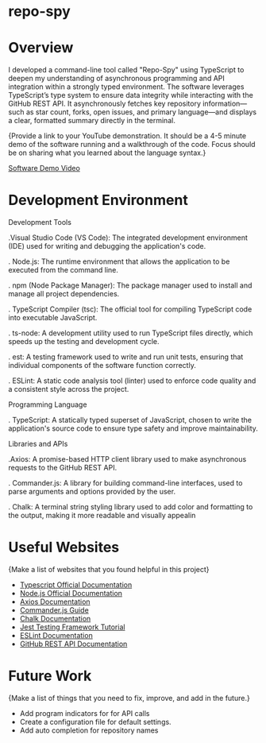# repo-spy

# Overview

I developed a command-line tool called "Repo-Spy" using TypeScript to deepen my understanding of asynchronous programming and API integration within a strongly typed environment. The software leverages TypeScript’s type system to ensure data integrity while interacting with the GitHub REST API. It asynchronously fetches key repository information—such as star count, forks, open issues, and primary language—and displays a clear, formatted summary directly in the terminal.

{Provide a link to your YouTube demonstration. It should be a 4-5 minute demo of the software running and a walkthrough of the code. Focus should be on sharing what you learned about the language syntax.}

[Software Demo Video](http://youtube.link.goes.here)

# Development Environment

Development Tools

.Visual Studio Code (VS Code): The integrated development environment (IDE) used for writing and debugging the application's code.

. Node.js: The runtime environment that allows the application to be executed from the command line.

. npm (Node Package Manager): The package manager used to install and manage all project dependencies.

. TypeScript Compiler (tsc): The official tool for compiling TypeScript code into executable JavaScript.

. ts-node: A development utility used to run TypeScript files directly, which speeds up the testing and development cycle.

. est: A testing framework used to write and run unit tests, ensuring that individual components of the software function correctly.

. ESLint: A static code analysis tool (linter) used to enforce code quality and a consistent style across the project.

   
Programming Language

. TypeScript: A statically typed superset of JavaScript, chosen to write the application's source code to ensure type safety and improve maintainability.

Libraries and APIs

.Axios: A promise-based HTTP client library used to make asynchronous requests to the GitHub REST API.

.  Commander.js: A library for building command-line interfaces, used to parse arguments and options provided by the user.

.  Chalk: A terminal string styling library used to add color and formatting to the output, making it more readable and visually appealin

# Useful Websites

{Make a list of websites that you found helpful in this project}

- [Typescript Official Documentation](//www.typescriptlang.org/docs/ )
- [Node.js Official Documentation](https://www.nodejs.tech/ro/docs)
- [Axios Documentation](https://github.com/axios/axios )
- [Commander.js Guide](https://blog.logrocket.com/building-typescript-cli-node-js-commander/)
- [Chalk Documentation](hhttps://github.com/chalk/chalk )
- [Jest Testing Framework Tutorial](https://www.testim.io/blog/jest-testing-a-helpful-introductory-tutorial/)
- [ESLint Documentation](https://eslint.org/docs/latest/use)
- [GitHub REST API Documentation](https://docs.github.com/en/rest/using-the-rest-api/getting-started-with-the-rest-api)
  

# Future Work

{Make a list of things that you need to fix, improve, and add in the future.}

- Add program indicators for for API calls
- Create a configuration file for default settings.
- Add auto completion for repository names
